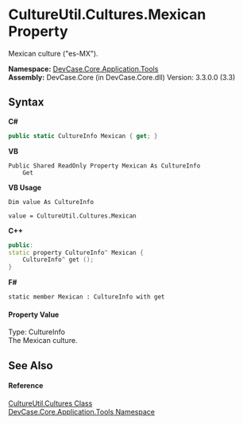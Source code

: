 # CultureUtil.Cultures.Mexican Property 
 

Mexican culture ("es-MX").

**Namespace:**&nbsp;<a href="N_DevCase_Core_Application_Tools">DevCase.Core.Application.Tools</a><br />**Assembly:**&nbsp;DevCase.Core (in DevCase.Core.dll) Version: 3.3.0.0 (3.3)

## Syntax

**C#**<br />
``` C#
public static CultureInfo Mexican { get; }
```

**VB**<br />
``` VB
Public Shared ReadOnly Property Mexican As CultureInfo
	Get
```

**VB Usage**<br />
``` VB Usage
Dim value As CultureInfo

value = CultureUtil.Cultures.Mexican

```

**C++**<br />
``` C++
public:
static property CultureInfo^ Mexican {
	CultureInfo^ get ();
}
```

**F#**<br />
``` F#
static member Mexican : CultureInfo with get

```


#### Property Value
Type: CultureInfo<br />The Mexican culture.

## See Also


#### Reference
<a href="T_DevCase_Core_Application_Tools_CultureUtil_Cultures">CultureUtil.Cultures Class</a><br /><a href="N_DevCase_Core_Application_Tools">DevCase.Core.Application.Tools Namespace</a><br />